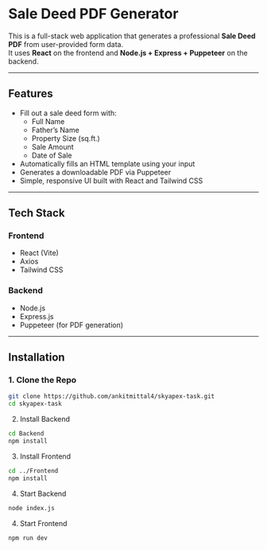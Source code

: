 # Sale Deed PDF Generator

This is a full-stack web application that generates a professional **Sale Deed PDF** from user-provided form data.  
It uses **React** on the frontend and **Node.js + Express + Puppeteer** on the backend.

---

## Features

- Fill out a sale deed form with:
  - Full Name
  - Father’s Name
  - Property Size (sq.ft.)
  - Sale Amount
  - Date of Sale
- Automatically fills an HTML template using your input
- Generates a downloadable PDF via Puppeteer
- Simple, responsive UI built with React and Tailwind CSS

---

## Tech Stack

### Frontend

- React (Vite)
- Axios
- Tailwind CSS

### Backend

- Node.js
- Express.js
- Puppeteer (for PDF generation)


---

## Installation

### 1. Clone the Repo

```bash
git clone https://github.com/ankitmittal4/skyapex-task.git
cd skyapex-task
```

2. Install Backend

```bash
cd Backend
npm install
```

3. Install Frontend

```bash
cd ../Frontend
npm install
```

4. Start Backend

```bash
node index.js
```

4. Start Frontend

```bash
npm run dev
```




